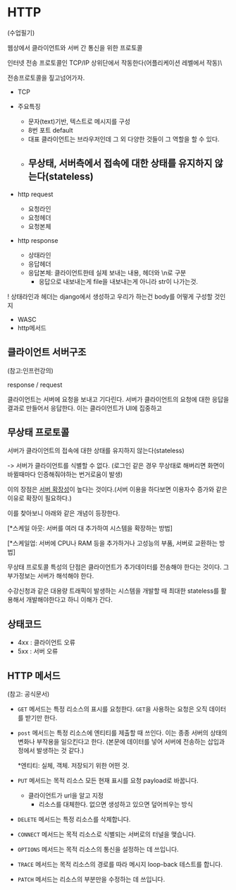# HTTP

(수업필기)

웹상에서 클라이언트와 서버 간 통신을 위한 프로토콜

인터넷 전송  프로토콜인 TCP/IP 상위단에서 작동한다(어플리케이션 레벨에서 작동)\

전송프로토콜을 짚고넘어가자. 

- TCP 

- 주요특징
  - 문자(text)기반, 텍스트로 메시지를 구성
  - 8번 포트 default
  - 대표 클라이언트는 브라우저인데 그 외 다양한 것들이 그 역할을 할 수 있다.
  - 무상태, 서버측에서 접속에 대한 상태를 유지하지 않는다(stateless)
    - 

- http request
  - 요청라인
  - 요청헤더
  - 요청본체

- http response
  - 상태라인
  - 응답헤더
  - 응답본체: 클라이언트한테 실제 보내는 내용, 헤더와 \n로 구분
    - 응답으로 내보내는게 file을 내보내는게 아니라 str이 나가는것. 

! 상태라인과 헤더는 django에서 생성하고 우리가 하는건 body를 어떻게 구성할 것인지 

- WASC
- http메서드

## 클라이언트 서버구조

(참고:인프런강의)

response / request

클라이언트는 서버에 요청을 보내고 기다린다. 서버가 클라이언트의 요청에 대한 응답을 결과로 만들어서 응답한다. 이는 클라이언트가 UI에 집중하고 

## 무상태 프로토콜

서버가 클라이언트의 접속에 대한 상태를 유지하지 않는다(stateless)

-> 서버가 클라이언트를 식별할 수 없다. (로그인 같은 경우 무상태로 해버리면 화면이 바뀔때마다 인증해줘야하는 번거로움이 발생)

이의 장점은 <u>서버 확장성</u>이 높다는 것이다.(서버 이용을 하다보면 이용자수 증가와 같은 이유로 확장이 필요하다.) 

이를 찾아보니 아래와 같은 개념이 등장한다. 

[*스케일 아웃: 서버를 여러 대 추가하여 시스템을 확장하는 방법]

[*스케일업: 서버에 CPU나 RAM 등을 추가하거나 고성능의 부품, 서버로 교환하는 방법]

무상태 프로토콜 특성의 단점은 클라이언트가 추가데이터를 전송해야 한다는 것이다. 그 부가정보는 서버가 해석해야 한다. 

수강신청과 같은 대용량 트래픽이 발생하는 시스템을 개발할 때 최대한 stateless를 활용해서 개발해야한다고 하니 이해가 간다. 

## 상태코드

- 4xx : 클라이언트 오류
- 5xx : 서버 오류



## HTTP 메서드

(참고: 공식문서)

- `GET` 메서드는 특정 리소스의 표시를 요청한다. `GET`을 사용하는 요청은 오직 데이터를 받기만 한다.

- `post` 메서드는 특정 리소스에 엔티티를 제출할 때 쓰인다. 이는 종종 서버의 상태의 변화나 부작용을 일으킨다고 한다.  (본문에 데이터를 넣어 서버에 전송하는 삽입과정에서 발생하는 것 같다.)

  *엔티티: 실체, 객체. 저장되기 위한 어떤 것.

- `PUT` 메서드는 목적 리소스 모든 현재 표시를 요청 payload로 바꿉니다.
  - 클라이언트가 url을 알고 지정
    - 리소스를 대체한다. 없으면 생성하고 있으면 덮어씌우는 방식

- `DELETE` 메서드는 특정 리소스를 삭제합니다.

- `CONNECT` 메서드는 목적 리소스로 식별되는 서버로의 터널을 맺습니다.

- `OPTIONS` 메서드는 목적 리소스의 통신을 설정하는 데 쓰입니다.

- `TRACE` 메서드는 목적 리소스의 경로를 따라 메시지 loop-back 테스트를 합니다.

- `PATCH` 메서드는 리소스의 부분만을 수정하는 데 쓰입니다.